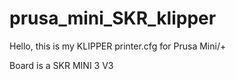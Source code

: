 # prusa_mini_SKR_klipper

Hello, this is my KLIPPER printer.cfg for Prusa Mini/+ 

Board is a SKR MINI 3 V3
